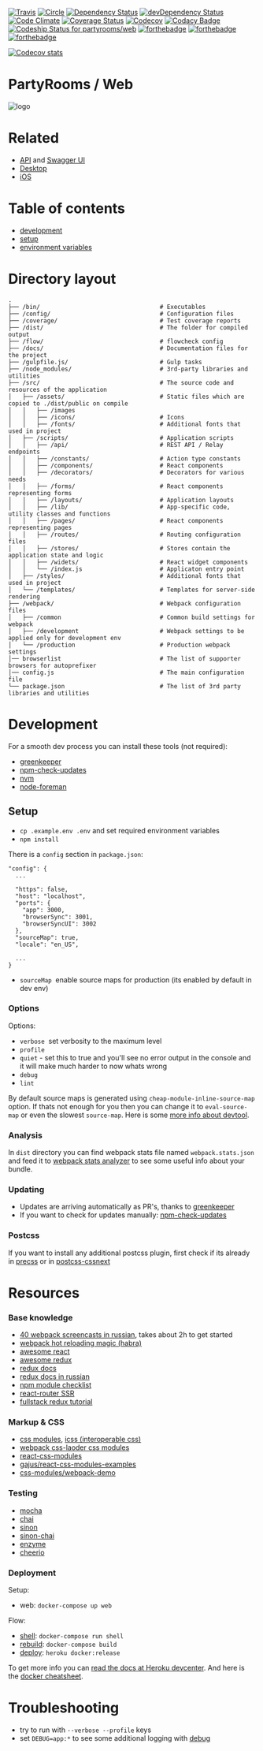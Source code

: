 [![Travis](https://travis-ci.org/partyrooms/web.svg)](https://travis-ci.org/partyrooms/web)
[![Circle](https://circleci.com/gh/partyrooms/web.svg?style=svg)](https://circleci.com/gh/partyrooms/web)
[![Dependency Status](https://david-dm.org/partyrooms/web.svg)](https://david-dm.org/partyrooms/web)
[![devDependency Status](https://david-dm.org/partyrooms/web/dev-status.svg)](https://david-dm.org/partyrooms/web#info=devDependencies)
[![Code Climate](https://codeclimate.com/github/partyrooms/web/badges/gpa.svg)](https://codeclimate.com/github/partyrooms/web)
[![Coverage Status](https://coveralls.io/repos/partyrooms/web/badge.svg?branch=master&service=github)](https://coveralls.io/github/partyrooms/web?branch=master)
[![Codecov](https://codecov.io/github/partyrooms/web/coverage.svg?branch=master)](https://codecov.io/github/partyrooms/web?branch=master)
[![Codacy Badge](https://api.codacy.com/project/badge/grade/a80d76c8267b4622b771e40be3127269)](https://www.codacy.com/app/vyorkin/web)
[![Codeship Status for partyrooms/web](https://codeship.com/projects/dfea9470-7f63-0133-3c3e-62195a4c75a1/status?branch=master)](https://codeship.com/projects/120580)
[![forthebadge](http://forthebadge.com/images/badges/ages-12.svg)](http://forthebadge.com)
[![forthebadge](http://forthebadge.com/images/badges/powered-by-electricity.svg)](http://forthebadge.com)
[![forthebadge](http://forthebadge.com/images/badges/uses-badges.svg)](http://forthebadge.com)

[![Codecov stats](https://codecov.io/github/partyrooms/web/branch.svg?limit=50&vg=on&legend=on&color=on&branch=master)](https://codecov.io/github/partyrooms/web/branch.svg?limit=50&vg=on&legend=on&color=on&branch=master)

# PartyRooms / Web

![logo](https://raw.githubusercontent.com/partyrooms/web/master/src/assets/images/logo.png)

# Related

* [API](https://github.com/partyrooms/api) and [Swagger UI](https://github.com/partyrooms/swagger-ui)
* [Desktop](https://github.com/partyrooms/desktop)
* [iOS](https://github.com/partyrooms/ios)

# Table of contents

* [development](#development)
* [setup](#setup)
* [environment variables](#environment-variables)

# Directory layout

```
.
├── /bin/                                  # Executables
├── /config/                               # Configuration files
├── /coverage/                             # Test coverage reports
├── /dist/                                 # The folder for compiled output
├── /flow/                                 # flowcheck config
├── /docs/                                 # Documentation files for the project
├── /gulpfile.js/                          # Gulp tasks
├── /node_modules/                         # 3rd-party libraries and utilities
├── /src/                                  # The source code and resources of the application
│   ├── /assets/                           # Static files which are copied to ./dist/public on compile
│   │   ├── /images
│   │   ├── /icons/                        # Icons 
│   │   ├── /fonts/                        # Additional fonts that used in project
│   ├── /scripts/                          # Application scripts
│   │   ├── /api/                          # REST API / Relay endpoints
│   │   ├── /constants/                    # Action type constants
│   │   ├── /components/                   # React components
│   │   ├── /decorators/                   # Decorators for various needs
│   │   ├── /forms/                        # React components representing forms
│   │   ├── /layouts/                      # Application layouts
│   │   ├── /lib/                          # App-specific code, utility classes and functions
│   │   ├── /pages/                        # React components representing pages
│   │   ├── /routes/                       # Routing configuration files
│   │   ├── /stores/                       # Stores contain the application state and logic
│   │   ├── /widets/                       # React widget components
│   │   └── /index.js                      # Applicaton entry point
│   ├── /styles/                           # Additional fonts that used in project
│   └── /templates/                        # Templates for server-side rendering
├── /webpack/                              # Webpack configuration files
│   ├── /common                            # Common build settings for webpack
│   ├── /development                       # Webpack settings to be applied only for development env
│   └── /production                        # Production webpack settings
│── browserlist                            # The list of supporter browsers for autoprefixer
│── config.js                              # The main configuration file
└── package.json                           # The list of 3rd party libraries and utilities
```

# Development

For a smooth dev process you can install these tools (not required):

* [greenkeeper](https://github.com/greenkeeperio/greenkeeper)
* [npm-check-updates](https://github.com/tjunnone/npm-check-updates)
* [nvm](https://github.com/creationix/nvm)
* [node-foreman](https://github.com/strongloop/node-foreman)

## Setup

* `cp .example.env .env` and set required environment variables
* `npm install`

There is a `config` section in `package.json`:

```
"config": {
  ...

  "https": false,
  "host": "localhost",
  "ports": {
    "app": 3000,
    "browserSync": 3001,
    "browserSyncUI": 3002
  },
  "sourceMap": true,
  "locale": "en_US",

  ...
}
```

* `sourceMap` ­ enable source maps for production (its enabled by default in dev env)

### Options

Options:
* `verbose` ­ set verbosity to the maximum level
* `profile`
* `quiet` - set this to true and you'll see no error output in the console and it will make much harder to now whats wrong
* `debug`
* `lint`

By default source maps is generated using `cheap-module-inline-source-map` option.
If thats not enough for you then you can change it to `eval-source-map` or even the slowest `source-map`.
Here is some [more info about devtool](https://webpack.github.io/docs/configuration.html#devtool).

### Analysis

In `dist` directory you can find webpack stats file named `webpack.stats.json` and
feed it to [webpack stats analyzer](http://webpack.github.io/analyse/) to see
some useful info about your bundle.

### Updating

* Updates are arriving automatically as PR's, thanks to [greenkeeper](http://greenkeeper.io/)
* If you want to check for updates manually: [npm-check-updates](https://github.com/tjunnone/npm-check-updates)

### Postcss

If you want to install any additional postcss plugin, first check if its already
in [precss](https://github.com/jonathantneal/precss/blob/master/package.json#L34) or in 
[postcss-cssnext](https://github.com/cssnext/postcss-cssnext/blob/master/package.json#L35)

# Resources

### Base knowledge

* [40 webpack screencasts in russian](https://learn.javascript.ru/webpack-screencast), takes about 2h to get started
* [webpack hot reloading magic (habra)](http://habrahabr.ru/company/Voximplant/blog/270593/)
* [awesome react](https://github.com/enaqx/awesome-react)
* [awesome redux](https://github.com/xgrommx/awesome-redux)
* [redux docs](http://rackt.org/redux/)
* [redux docs in russian](https://github.com/rajdee/redux-in-russian)
* [npm module checklist](https://github.com/bahmutov/npm-module-checklist)
* [react-router SSR](https://github.com/rackt/react-router/blob/master/docs/guides/advanced/ServerRendering.md)
* [fullstack redux tutorial](http://teropa.info/blog/2015/09/10/full-stack-redux-tutorial.html)

### Markup & CSS

* [css modules](https://github.com/css-modules/css-modules), [icss (interoperable css)](https://github.com/css-modules/icss)
* [webpack css-laoder css modules](https://github.com/webpack/css-loader#css-modules)
* [react-css-modules](https://github.com/gajus/react-css-modules)
* [gajus/react-css-modules-examples](https://github.com/gajus/react-css-modules-examples)
* [css-modules/webpack-demo](https://github.com/css-modules/webpack-demo)

### Testing

* [mocha](http://mochajs.org/#getting-started)
* [chai](http://chaijs.com/api/bdd/)
* [sinon](http://sinonjs.org/)
* [sinon-chai](https://github.com/domenic/sinon-chai)
* [enzyme](https://github.com/airbnb/enzyme)
* [cheerio](https://github.com/cheeriojs/cheerio)

### Deployment

Setup:

* web: `docker-compose up web`

Flow:

* [shell](https://devcenter.heroku.com/articles/docker#shell-access): `docker-compose run shell`
* [rebuild](https://devcenter.heroku.com/articles/docker#rebuild-containers): `docker-compose build`
* [deploy](https://devcenter.heroku.com/articles/docker#deploying): `heroku docker:release`

To get more info you can [read the docs at Heroku devcenter](https://devcenter.heroku.com/articles/docker).
And here is the [docker cheatsheet](https://github.com/wsargent/docker-cheat-sheet).

# Troubleshooting

* try to run with `--verbose --profile` keys
* set `DEBUG=app:*` to see some additional logging with [debug](https://www.npmjs.com/package/debug#wildcards)
